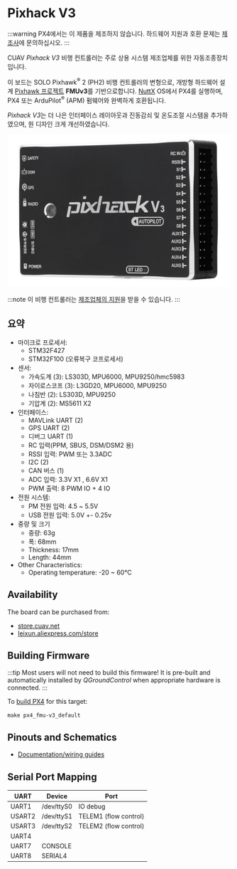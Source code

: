 # Pixhack V3

:::warning PX4에서는 이 제품을 제조하지 않습니다. 하드웨어 지원과 호환 문제는 [제조사](https://store.cuav.net/)에 문의하십시오.
:::

CUAV *Pixhack V3* 비행 컨트롤러는 주로 상용 시스템 제조업체를 위한 자동조종장치입니다.

이 보드는 SOLO Pixhawk<sup>&reg;</sup> 2 (PH2) 비행 컨트롤러의 변형으로, 개방형 하드웨어 설계 [Pixhawk 프로젝트](https://pixhawk.org/) **FMUv3**를 기반으로합니다. [NuttX](https://nuttx.apache.org/) OS에서 PX4를 실행하며, PX4 또는 ArduPilot<sup>&reg;</sup> (APM) 펌웨어와 완벽하게 호환됩니다. 

*Pixhack V3*는 더 나은 인터페이스 레이아웃과 진동감쇠 및 온도조절 시스템을 추가하였으며, 원 디자인 크게 개선하였습니다.

![Pixhack v3](../../assets/flight_controller/pixhack_v3/pixhack_v3_157_large_default.jpg)

:::note
이 비행 컨트롤러는 [제조업체의 지원](../flight_controller/autopilot_manufacturer_supported.md)을 받을 수 있습니다.
:::

## 요약

* 마이크로 프로세서: 
  * STM32F427
  * STM32F100 (오류복구 코프로세서)
* 센서: 
  * 가속도계 (3): LS303D, MPU6000, MPU9250/hmc5983
  * 자이로스코프 (3): L3GD20, MPU6000, MPU9250
  * 나침반 (2): LS303D, MPU9250
  * 기압계 (2): MS5611 X2
* 인터페이스: 
  * MAVLink UART (2)
  * GPS UART (2)
  * 디버그 UART (1)
  * RC 입력(PPM, SBUS, DSM/DSM2 용)
  * RSSI 입력: PWM 또는 3.3ADC
  * I2C (2)
  * CAN 버스 (1)
  * ADC 입력: 3.3V X1 , 6.6V X1
  * PWM 출력: 8 PWM IO + 4 IO
* 전원 시스템: 
  * PM 전원 입력: 4.5 ~ 5.5V
  * USB 전원 입력: 5.0V +- 0.25v
* 중량 및 크기 
  * 중량: 63g
  * 폭: 68mm
  * Thickness: 17mm
  * Length: 44mm
* Other Characteristics: 
  * Operating temperature: -20 ~ 60°C

## Availability

The board can be purchased from:

* [store.cuav.net](http://store.cuav.net/index.php?id_product=8&id_product_attribute=0&rewrite=pixhack-v3-autopilot&controller=product&id_lang=3)
* [leixun.aliexpress.com/store](https://leixun.aliexpress.com/store)

## Building Firmware

:::tip
Most users will not need to build this firmware! It is pre-built and automatically installed by *QGroundControl* when appropriate hardware is connected.
:::

To [build PX4](../dev_setup/building_px4.md) for this target:

    make px4_fmu-v3_default
    

## Pinouts and Schematics

* [Documentation/wiring guides](http://doc.cuav.net/flight-controller/pixhack/en/pixhack-v3.html)

## Serial Port Mapping

| UART   | Device     | Port                  |
| ------ | ---------- | --------------------- |
| UART1  | /dev/ttyS0 | IO debug              |
| USART2 | /dev/ttyS1 | TELEM1 (flow control) |
| USART3 | /dev/ttyS2 | TELEM2 (flow control) |
| UART4  |            |                       |
| UART7  | CONSOLE    |                       |
| UART8  | SERIAL4    |                       |